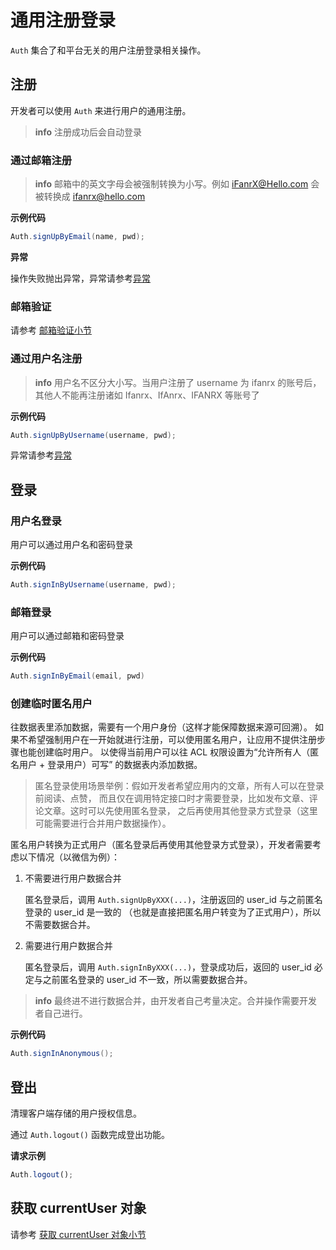 # 通用注册登录

 `Auth` 集合了和平台无关的用户注册登录相关操作。

## 注册

开发者可以使用 `Auth` 来进行用户的通用注册。

> **info**
> 注册成功后会自动登录


### 通过邮箱注册

> **info**
> 邮箱中的英文字母会被强制转换为小写。例如 iFanrX@Hello.com 会被转换成 ifanrx@hello.com 

**示例代码**

```java
Auth.signUpByEmail(name, pwd);
```

**异常**

操作失败抛出异常，异常请参考[异常](./error-code.md)

### 邮箱验证

请参考 [邮箱验证小节](./account.md)

### 通过用户名注册

> **info**
> 用户名不区分大小写。当用户注册了 username 为 ifanrx 的账号后，其他人不能再注册诸如 Ifanrx、IfAnrx、IFANRX 等账号了

**示例代码**

```java
Auth.signUpByUsername(username, pwd);
```

异常请参考[异常](./error-code.md)

## 登录

### 用户名登录

用户可以通过用户名和密码登录

**示例代码**

```java
Auth.signInByUsername(username, pwd);
```

### 邮箱登录

用户可以通过邮箱和密码登录

**示例代码**

```java
Auth.signInByEmail(email, pwd)
```

### 创建临时匿名用户

往数据表里添加数据，需要有一个用户身份（这样才能保障数据来源可回溯）。
如果不希望强制用户在一开始就进行注册，可以使用匿名用户，让应用不提供注册步骤也能创建临时用户。
以使得当前用户可以往 ACL 权限设置为“允许所有人（匿名用户 + 登录用户）可写” 的数据表内添加数据。

> 匿名登录使用场景举例：假如开发者希望应用内的文章，所有人可以在登录前阅读、点赞，
> 而且仅在调用特定接口时才需要登录，比如发布文章、评论文章。这时可以先使用匿名登录，
> 之后再使用其他登录方式登录（这里可能需要进行合并用户数据操作）。

匿名用户转换为正式用户（匿名登录后再使用其他登录方式登录），开发者需要考虑以下情况（以微信为例）：

1. 不需要进行用户数据合并

    匿名登录后，调用 `Auth.signUpByXXX(...)`，注册返回的 user_id 与之前匿名登录的 user_id 是一致的
    （也就是直接把匿名用户转变为了正式用户），所以不需要数据合并。

2. 需要进行用户数据合并

    匿名登录后，调用 `Auth.signInByXXX(...)`，登录成功后，返回的 user_id 必定与之前匿名登录的 user_id 不一致，所以需要数据合并。

> **info**
> 最终进不进行数据合并，由开发者自己考量决定。合并操作需要开发者自己进行。

**示例代码**

```java
Auth.signInAnonymous();
```

## 登出

清理客户端存储的用户授权信息。

通过 `Auth.logout()` 函数完成登出功能。

**请求示例**

```javascript
Auth.logout();
```

## 获取 currentUser 对象

请参考 [获取 currentUser 对象小节](./account.md)
